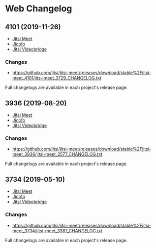 # Web Changelog

## 4101 (2019-11-26)

- [Jitsi Meet](https://github.com/jitsi/jitsi-meet/releases/tag/stable/jitsi-meet_4101)
- [Jicofo](https://github.com/jitsi/jicofo/releases/tag/stable/jitsi-meet_4101)
- [Jitsi Videobridge](https://github.com/jitsi/jitsi-videobridge/releases/tag/stable/jitsi-meet_4101)

### Changes

- https://github.com/jitsi/jitsi-meet/releases/download/stable%2Fjitsi-meet_4101/jitsi-meet_3729_CHANGELOG.txt

Full changelogs are available in each project's release page.

## 3936 (2019-08-20)

- [Jitsi Meet](https://github.com/jitsi/jitsi-meet/releases/tag/stable/jitsi-meet_3936)
- [Jicofo](https://github.com/jitsi/jicofo/releases/tag/stable/jitsi-meet_3936)
- [Jitsi Videobridge](https://github.com/jitsi/jitsi-videobridge/releases/tag/stable/jitsi-meet_3936)

### Changes

- https://github.com/jitsi/jitsi-meet/releases/download/stable%2Fjitsi-meet_3936/jitsi-meet_3577_CHANGELOG.txt

Full changelogs are available in each project's release page.

## 3734 (2019-05-10)

- [Jitsi Meet](https://github.com/jitsi/jitsi-meet/releases/tag/stable/jitsi-meet_3734)
- [Jicofo](https://github.com/jitsi/jicofo/releases/tag/stable/jitsi-meet_3734)
- [Jitsi Videobridge](https://github.com/jitsi/jitsi-videobridge/releases/tag/stable/jitsi-meet_3734)

### Changes

- https://github.com/jitsi/jitsi-meet/releases/download/stable%2Fjitsi-meet_3734/jitsi-meet_3387_CHANGELOG.txt

Full changelogs are available in each project's release page.
